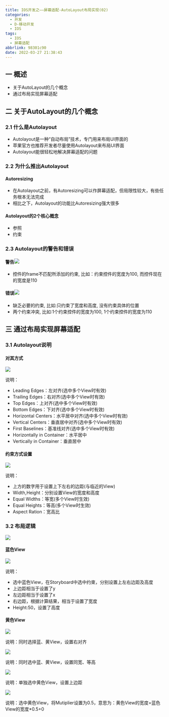 ```yaml
---
title: IOS开发之——屏幕适配-AutoLayout布局实现(02)
categories:
  - 开发
  - D-移动开发
  - IOS
tags:
  - IOS
  - 屏幕适配
abbrlink: 98301c90
date: 2022-03-27 21:38:43
---
```

## 一 概述

* 关于AutoLayout的几个概念
* 通过布局实现屏幕适配

<!--more-->

## 二 关于AutoLayout的几个概念

### 2.1 什么是Autolayout

* Autolayout是一种“自动布局”技术，专门用来布局UI界面的
* 苹果官方也推荐开发者尽量使用Autolayout来布局UI界面
* Autolayout能很轻松地解决屏幕适配的问题

### 2.2 为什么推出Autolayout

#### Autoresizing

* 在Autolayout之前，有Autoresizing可以作屏幕适配，但局限性较大，有些任务根本无法完成
* 相比之下，Autolayout的功能比Autoresizing强大很多

#### Autolayout的2个核心概念

* 参照
* 约束

### 2.3 Autolayout的警告和错误

#### 警告![][1]

* 控件的frame不匹配所添加的约束, 比如：约束控件的宽度为100, 而控件现在的宽度是110

#### 错误![][2]
* 缺乏必要的约束, 比如:只约束了宽度和高度, 没有约束具体的位置
* 两个约束冲突, 比如:1个约束控件的宽度为100, 1个约束控件的宽度为110

## 三 通过布局实现屏幕适配

### 3.1 Autolayout说明

#### 对其方式

![][3]

说明：

* Leading Edges：左对齐(选中多个View时有效)
* Trailing Edges：右对齐(选中多个View时有效)
* Top Edges：上对齐(选中多个View时有效)
* Bottom Edges：下对齐(选中多个View时有效)
* Horizontal Centers：水平居中对齐(选中多个View时有效)
* Vertical Centers：垂直居中对齐(选中多个View时有效)
* First Baselines：基准线对齐(选中多个View时有效)
* Horizontally in Container：水平居中
* Vertically in Container：垂直居中

#### 约束方式设置

![][4]

说明：

* 上方的数字用于设置上下左右的边距(与临近的View)
* Width,Height：分别设置View的宽度和高度
* Equal Widths：等宽(多个View时生效)
* Equal Heights：等高(多个View时生效)
* Aspect Ration：宽高比

### 3.2 布局逻辑

![][5]



#### 蓝色View

![][6]

说明：

* 选中蓝色View，在Storyboard中选中约束，分别设置上左右边距及高度
* 上边距相当于设置了y
* 左边距相当于设置了x
* 右边距，根据计算结果，相当于设置了宽度
* Height:50，设置了高度

#### 黄色View

![][7]

说明：同时选择蓝、黄View，设置右对齐

![][8]

说明：同时选中蓝、黄View，设置同宽、等高

![][9]

说明：单独选中黄色View，设置上边距

![][10]

说明：选中黄色View，将Mutiplier设置为0.5，意思为：黄色View的宽度=蓝色View的宽度*0.5+0




[1]:https://jsd.onmicrosoft.cn/gh/PGzxc/CDN/blog-ios/ios-screen-adapter-02-autolayout-waring.png
[2]:https://jsd.onmicrosoft.cn/gh/PGzxc/CDN/blog-ios/ios-screen-adapter-02-autolayout-error.png
[3]:https://jsd.onmicrosoft.cn/gh/PGzxc/CDN/blog-ios/ios-screen-adapter-02-autolayout-align-explain.png
[4]:https://jsd.onmicrosoft.cn/gh/PGzxc/CDN/blog-ios/ios-screen-adapter-02-autolayout-margin-explain.png
[5]:https://jsd.onmicrosoft.cn/gh/PGzxc/CDN/blog-ios/ios-screen-adapter-02-autolayout-storyboard-view.png
[6]:https://jsd.onmicrosoft.cn/gh/PGzxc/CDN/blog-ios/ios-screen-adapter-02-autolayout-storyboard-blue.png
[7]:https://jsd.onmicrosoft.cn/gh/PGzxc/CDN/blog-ios/ios-screen-adapter-02-autolayout-storyboard-yellow-align.png
[8]:https://jsd.onmicrosoft.cn/gh/PGzxc/CDN/blog-ios/ios-screen-adapter-02-autolayout-storyboard-yellow-equals.png
[9]:https://jsd.onmicrosoft.cn/gh/PGzxc/CDN/blog-ios/ios-screen-adapter-02-autolayout-storyboard-yellow-top.png
[10]:https://jsd.onmicrosoft.cn/gh/PGzxc/CDN/blog-ios/ios-screen-adapter-02-autolayout-storyboard-yellow-width.png